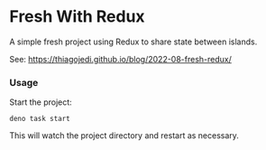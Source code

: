 # Fresh With Redux

A simple fresh project using Redux to share state between islands.

See: https://thiagojedi.github.io/blog/2022-08-fresh-redux/

### Usage

Start the project:

```
deno task start
```

This will watch the project directory and restart as necessary.
